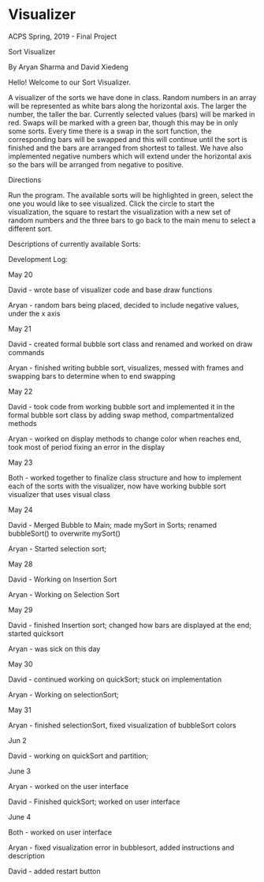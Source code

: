 # Visualizer
ACPS Spring, 2019 - Final Project

Sort Visualizer

By Aryan Sharma and David Xiedeng

Hello! Welcome to our Sort Visualizer.

A visualizer of the sorts we have done in class.
Random numbers in an array will be represented as white bars along the horizontal axis. The larger the number, the taller the bar. Currently selected values (bars) will be marked in red. Swaps will be marked with a green bar, though this may be in only some sorts.
Every time there is a swap in the sort function, the corresponding bars will be swapped and this will continue until the sort is finished and the bars are arranged from shortest to tallest.
We have also implemented negative numbers which will extend under the horizontal axis so the bars will be arranged from negative to positive.


Directions

Run the program.
The available sorts will be highlighted in green, select the one you would like to see visualized.
Click the circle to start the visualization, the square to restart the visualization with a new set of random numbers and the three bars to go back to the main menu to select a different sort.

Descriptions of currently available Sorts:


Development Log:

May 20

David - wrote base of visualizer code and base draw functions

Aryan - random bars being placed, decided to include negative values, under the x axis

May 21

David - created formal bubble sort class and renamed and worked on draw commands

Aryan - finished writing bubble sort, visualizes, messed with frames and swapping bars to determine when to end swapping

May 22

David - took code from working bubble sort and implemented it in the formal bubble sort class by adding swap method,
        compartmentalized methods

Aryan - worked on display methods to change color when reaches end, took most of period fixing an error in the display

May 23

Both - worked together to finalize class structure and how to implement each of the sorts with the visualizer, now have working bubble sort visualizer that uses visual class

May 24

David - Merged Bubble to Main; made mySort in Sorts; renamed bubbleSort() to overwrite mySort()

Aryan - Started selection sort;

May 28

David - Working on Insertion Sort

Aryan - Working on Selection Sort

May 29

David - finished Insertion sort; changed how bars are displayed at the end; started quicksort

Aryan - was sick on this day

May 30

David - continued working on quickSort; stuck on implementation

Aryan - Working on selectionSort;

May 31

Aryan - finished selectionSort, fixed visualization of bubbleSort colors

Jun 2

David - working on quickSort and partition;

June 3

Aryan - worked on the user interface

David - Finished quickSort; worked on user interface

June 4

Both - worked on user interface

Aryan - fixed visualization error in bubblesort, added instructions and description

David - added restart button

